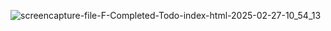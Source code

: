 ![screencapture-file-F-Completed-Todo-index-html-2025-02-27-10_54_13](https://github.com/user-attachments/assets/7428daf6-2e2b-4266-9675-9bd21b1d533c)
